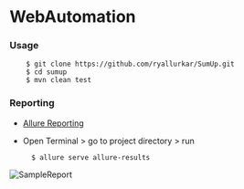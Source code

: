 # WebAutomation

### Usage
        $ git clone https://github.com/ryallurkar/SumUp.git
        $ cd sumup
        $ mvn clean test

### Reporting
 - [Allure Reporting](http://allure.qatools.ru/)

- Open Terminal > go to project directory > run 


        $ allure serve allure-results
![SampleReport](https://github.com/ryallurkar/SumUp/blob/master/src/test/resources/sample-report_1.png)
